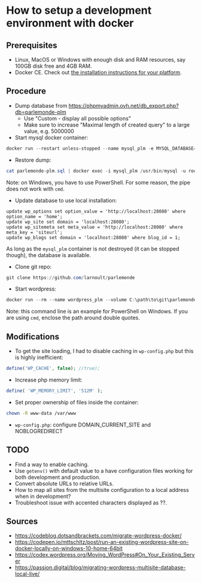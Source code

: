 # How to setup a development environment with docker

## Prerequisites
- Linux, MacOS or Windows with enough disk and RAM resources, say 100GB disk free and 4GB RAM.
- Docker CE. Check out [the installation instructions for your platform](https://docs.docker.com/install/).
## Procedure
- Dump database from https://phpmyadmin.ovh.net/db_export.php?db=parlemonde-plm
	- Use "Custom - display all possible options"
	- Make sure to increase "Maximal length of created query" to a large value, e.g. 5000000
- Start mysql docker container:
```powershell
docker run --restart unless-stopped --name mysql_plm -e MYSQL_DATABASE=plm -e MYSQL_ALLOW_EMPTY_PASSWORD=true -d mysql:5 --max-allowed-packet=128m --character-set-server=utf8 --collation-server=utf8_unicode_ci
```
- Restore dump:
```powershell
cat parlemonde-plm.sql | docker exec -i mysql_plm /usr/bin/mysql -u root --password= plm
```
Note: on Windows, you have to use PowerShell. For some reason, the pipe does not work with `cmd`.
- Update database to use local installation:
```mysql
update wp_options set option_value = 'http://localhost:28080' where option_name = 'home';
update wp_site set domain = 'localhost:28080';
update wp_sitemeta set meta_value = 'http://localhost:28080' where meta_key = 'siteurl';
update wp_blogs set domain = 'localhost:28080' where blog_id = 1;
```
As long as the `mysql_plm` container is not destroyed (it can be stopped though), the database is available.
- Clone git repo:
```powershell
git clone https://github.com/larnoult/parlemonde
```
- Start wordpress:
```powershell
docker run --rm --name wordpress_plm --volume C:\path\to\git\parlemonde:/var/www/html --link mysql_plm:mysql -p 28080:80 -e DOMAIN_CURRENT_SITE=localhost:28080 -e NOBLOGREDIRECT=http://localhost:28080 -d wordpress
```
Note: this command line is an example for PowerShell on Windows. If you are using `cmd`, enclose the path around double quotes.

## Modifications
- To get the site loading, I had to disable caching in `wp-config.php` but this is highly inefficient:
```php
define('WP_CACHE', false); //true);
```
- Increase php memory limit:
```php
define( 'WP_MEMORY_LIMIT', '512M' );
```
- Set proper ownership of files inside the container:
```bash
chown -R www-data /var/www
```
- `wp-config.php`: configure DOMAIN_CURRENT_SITE and NOBLOGREDIRECT

## TODO
- Find a way to enable caching.
- Use `getenv()` with default value to a have configuration files working for both development and production.
- Convert absolute URLs to relative URLs.
- How to map all sites from the multisite configuration to a local address when in development?
- Troubleshoot issue with accented characters displayed as ??.

## Sources
- https://codeblog.dotsandbrackets.com/migrate-wordpress-docker/
- https://codepen.io/mttschltz/post/run-an-existing-wordpress-site-on-docker-locally-on-windows-10-home-64bit
- https://codex.wordpress.org/Moving_WordPress#On_Your_Existing_Server
- https://passion.digital/blog/migrating-wordpress-multisite-database-local-live/
